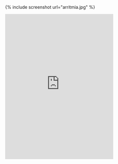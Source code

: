{% include screenshot url="arritmia.jpg" %}
<iframe style="border: 0; width: 350px; height: 470px;" src="https://bandcamp.com/EmbeddedPlayer/album=478229140/size=large/bgcol=ffffff/linkcol=0687f5/tracklist=false/track=818317657/transparent=true/" seamless><a href="http://editions-gravats.bandcamp.com/album/champion">Champion by Iueke</a></iframe>
